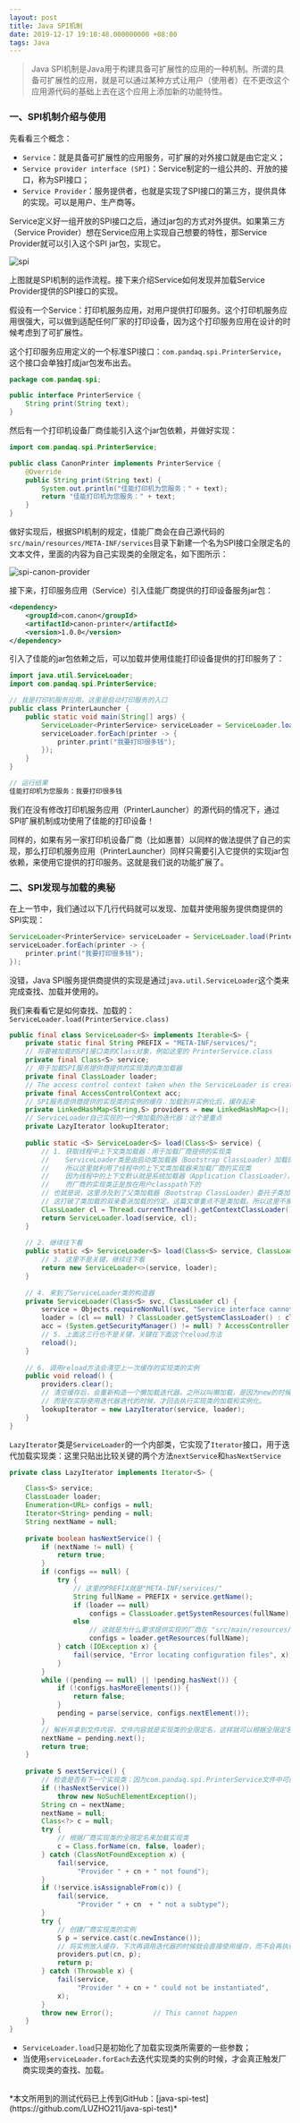 ```yaml
---
layout: post
title: Java SPI机制
date: 2019-12-17 19:10:48.000000000 +08:00
tags: Java
---
```


>Java SPI机制是Java用于构建具备可扩展性的应用的一种机制。所谓的具备可扩展性的应用，就是可以通过某种方式让用户（使用者）在不更改这个应用源代码的基础上去在这个应用上添加新的功能特性。

### 一、SPI机制介绍与使用

先看看三个概念：

- `Service`：就是具备可扩展性的应用服务，可扩展的对外接口就是由它定义；
- `Service provider interface (SPI)`：Service制定的一组公共的、开放的接口，称为SPI接口；
- `Service Provider`：服务提供者，也就是实现了SPI接口的第三方，提供具体的实现。可以是用户、生产商等。

Service定义好一组开放的SPI接口之后，通过jar包的方式对外提供。如果第三方（Service Provider）想在Service应用上实现自己想要的特性，那Service Provider就可以引入这个SPI jar包，实现它。

![spi](/assets/images/2019-12/spi.png)

上图就是SPI机制的运作流程。接下来介绍Service如何发现并加载Service Provider提供的SPI接口的实现。

假设有一个Service：打印机服务应用，对用户提供打印服务。这个打印机服务应用很强大，可以做到适配任何厂家的打印设备，因为这个打印服务应用在设计的时候考虑到了可扩展性。

这个打印服务应用定义的一个标准SPI接口：`com.pandaq.spi.PrinterService`，这个接口会单独打成jar包发布出去。

```java
package com.pandaq.spi;

public interface PrinterService {
    String print(String text);
}
```

然后有一个打印机设备厂商佳能引入这个jar包依赖，并做好实现：

```java
import com.pandaq.spi.PrinterService;

public class CanonPrinter implements PrinterService {
    @Override
    public String print(String text) {
        System.out.println("佳能打印机为您服务：" + text);
        return "佳能打印机为您服务：" + text;
    }
}
```

做好实现后，根据SPI机制的规定，佳能厂商会在自己源代码的`src/main/resources/META-INF/services`目录下新建一个名为SPI接口全限定名的文本文件，里面的内容为自己实现类的全限定名，如下图所示：

![spi-canon-provider](/assets/images/2019-12/spi-canon-provider.png)

接下来，打印服务应用（Service）引入佳能厂商提供的打印设备服务jar包：

```xml
<dependency>
    <groupId>com.canon</groupId>
    <artifactId>canon-printer</artifactId>
    <version>1.0.0</version>
</dependency>
```

引入了佳能的jar包依赖之后，可以加载并使用佳能打印设备提供的打印服务了：

```java
import java.util.ServiceLoader;
import com.pandaq.spi.PrinterService;

// 我是打印机服务应用，这里是启动打印服务的入口
public class PrinterLauncher {
    public static void main(String[] args) {
        ServiceLoader<PrinterService> serviceLoader = ServiceLoader.load(PrinterService.class);
        serviceLoader.forEach(printer -> {
            printer.print("我要打印很多钱");
        });
    }
}

// 运行结果
佳能打印机为您服务：我要打印很多钱
```

我们在没有修改打印机服务应用（PrinterLauncher）的源代码的情况下，通过SPI扩展机制成功使用了佳能的打印设备！

同样的，如果有另一家打印机设备厂商（比如惠普）以同样的做法提供了自己的实现，那么打印机服务应用（PrinterLauncher）同样只需要引入它提供的实现jar包依赖，来使用它提供的打印服务。这就是我们说的功能扩展了。

### 二、SPI发现与加载的奥秘

在上一节中，我们通过以下几行代码就可以发现、加载并使用服务提供商提供的SPI实现：

```java
ServiceLoader<PrinterService> serviceLoader = ServiceLoader.load(PrinterService.class);
serviceLoader.forEach(printer -> {
    printer.print("我要打印很多钱");
});
```

没错，Java SPI服务提供商提供的实现是通过`java.util.ServiceLoader`这个类来完成查找、加载并使用的。

我们来看看它是如何查找、加载的：`ServiceLoader.load(PrinterService.class)`

```java
public final class ServiceLoader<S> implements Iterable<S> {
    private static final String PREFIX = "META-INF/services/";
    // 将要被加载的SPI接口类的Class对象，例如这里的 PrinterService.class
    private final Class<S> service;
    // 用于加载SPI服务提供商提供的实现类的类加载器
    private final ClassLoader loader;
    // The access control context taken when the ServiceLoader is created
    private final AccessControlContext acc;
    // SPI服务提供商提供的实现类的实例的缓存：加载到并实例化后，缓存起来
    private LinkedHashMap<String,S> providers = new LinkedHashMap<>();
    // ServiceLoader自己实现的一个懒加载的迭代器：这个是重点
    private LazyIterator lookupIterator;
        
    public static <S> ServiceLoader<S> load(Class<S> service) {
        // 1. 获取线程中上下文类加载器：用于加载厂商提供的实现类
        //    ServiceLoader类是由启动类加载器（Bootstrap ClassLoader）加载的，JVM不可能事先知道厂商的实现类放在哪里
        //    所以这里就利用了线程中的上下文类加载器来加载厂商的实现类
        //    因为线程中的上下文默认就是系统加载器（Application ClassLoader），能加载到用户classpath下的类。
        //    而厂商的实现类正是放在用户classpath下的
        // 也就是说，这里涉及到了父类加载器（Bootstrap ClassLoader）委托子类加载器（Application ClassLoader）去加载类，
        // 这打破了类加载的双亲委派加载的约定。这篇文章重点不是类加载，所以这里不展开讨论双亲委派模型
        ClassLoader cl = Thread.currentThread().getContextClassLoader();
        return ServiceLoader.load(service, cl);
    }
    
    // 2. 继续往下看
    public static <S> ServiceLoader<S> load(Class<S> service, ClassLoader loader){
        // 3. 这里不是关键，继续往下看
        return new ServiceLoader<>(service, loader);
    }
    
    // 4. 来到了ServiceLoader类的构造器
    private ServiceLoader(Class<S> svc, ClassLoader cl) {
        service = Objects.requireNonNull(svc, "Service interface cannot be null");
        loader = (cl == null) ? ClassLoader.getSystemClassLoader() : cl;
        acc = (System.getSecurityManager() != null) ? AccessController.getContext() : null;
        // 5. 上面这三行也不是关键，关键在下面这个reload方法
        reload();
    }
    
    // 6. 调用reload方法会清空上一次缓存的实现类的实例
    public void reload() {
        providers.clear();
        // 清空缓存后，会重新构造一个懒加载迭代器。之所以叫懒加载，是因为new的时候并不会去加载厂商的实现类，
        // 而是在实际使用迭代器迭代的时候，才回去执行实现类的加载和实例化。
        lookupIterator = new LazyIterator(service, loader);
    }
}
```

`LazyIterator`类是`ServiceLoader`的一个内部类，它实现了`Iterator`接口，用于迭代加载实现类：这里只贴出比较关键的两个方法`nextService`和`hasNextService`

```java
private class LazyIterator implements Iterator<S> {

    Class<S> service;
    ClassLoader loader;
    Enumeration<URL> configs = null;
    Iterator<String> pending = null;
    String nextName = null;
    
    private boolean hasNextService() {
        if (nextName != null) {
            return true;
        }
        if (configs == null) {
            try {
                // 这里的PREFIX就是"META-INF/services/"
                String fullName = PREFIX + service.getName();
                if (loader == null)
                    configs = ClassLoader.getSystemResources(fullName);
                else
                    // 这就是为什么要求提供实现的厂商在 "src/main/resources/META-INF/services" 下创建以SPI接口全限定名为文件名的文本文件
                    configs = loader.getResources(fullName);
            } catch (IOException x) {
                fail(service, "Error locating configuration files", x);
            }
        }
        while ((pending == null) || !pending.hasNext()) {
            if (!configs.hasMoreElements()) {
                return false;
            }
            pending = parse(service, configs.nextElement());
        }
        // 解析并拿到文件内容，文件内容就是实现类的全限定名，这样就可以根据全限定名来进行类加载操作
        nextName = pending.next();
        return true;
    }
    
    private S nextService() {
        // 检查是否有下一个实现类：因为com.pandaq.spi.PrinterService文件中可能会提供多个实现类
        if (!hasNextService())
            throw new NoSuchElementException();
        String cn = nextName;
        nextName = null;
        Class<?> c = null;
        try {
            // 根据厂商实现类的全限定名来加载实现类
            c = Class.forName(cn, false, loader);
        } catch (ClassNotFoundException x) {
            fail(service,
                 "Provider " + cn + " not found");
        }
        if (!service.isAssignableFrom(c)) {
            fail(service,
                 "Provider " + cn  + " not a subtype");
        }
        try {
            // 创建厂商实现类的实例
            S p = service.cast(c.newInstance());
            // 将实例放入缓存，下次再调用迭代器的时候就会直接使用缓存，而不会再执行类加载动作
            providers.put(cn, p);
            return p;
        } catch (Throwable x) {
            fail(service,
                 "Provider " + cn + " could not be instantiated",
            x);
        }
        throw new Error();          // This cannot happen
    }
}
```

- `ServiceLoader.load`只是初始化了加载实现类所需要的一些参数；
- 当使用`serviceLoader.forEach`去迭代实现类的实例的时候，才会真正触发厂商实现类的查找、加载。

<br/>
*本文所用到的测试代码已上传到GitHub：[java-spi-test](https://github.com/LUZHO211/java-spi-test)*








































